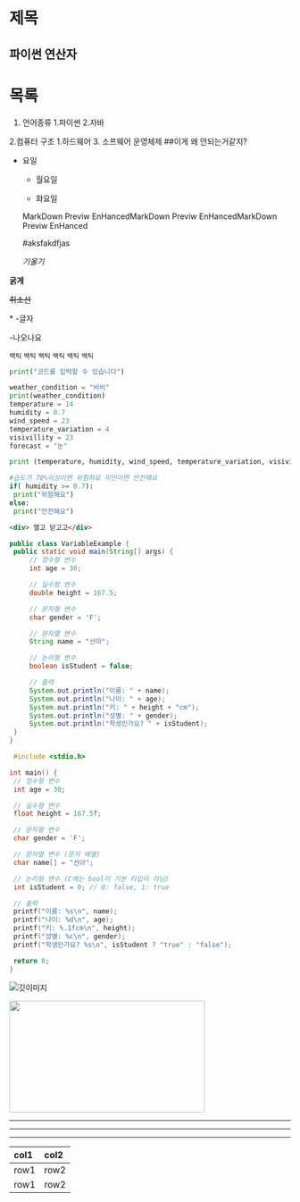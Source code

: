 # 제목

## 파이썬 연산자
# 목록
1. 언어종류
   1.파이썬
   2.자바

2.컴퓨터 구조
    1.하드웨어
3. 소프웨어
      운영체제
##이게 왜 안되는거같지?

+ 요일

   + 월요일

   + 화요일


   MarkDown Previw EnHancedMarkDown Previw EnHancedMarkDown Previw EnHanced

   #aksfakdfjas

   *기울기*

**굵게**

   ~~취소선~~

   \*
   -글자

   -나오나요

   `백틱`   `백틱`
   `백틱`   `백틱`   `백틱`   `백틱`

   ```python
 print("코드를 입력할 수 있습니다")

 weather_condition = "비비"
print(weather_condition)
temperature = 14
humidity = 0.7
wind_speed = 23
temperature_variation = 4
visivillity = 23
forecast = "눈"

print (temperature, humidity, wind_speed, temperature_variation, visivillity, forecast)

#습도가 70%이상이면 위험하요 미만이면 안전해요
if( humidity >= 0.7):
    print("위험해요")
else:
    print("안전해요")
   ```
   ``` html
   <div> 열고 닫고고</div>
   ```

   ``` java
public class VariableExample {
    public static void main(String[] args) {
        // 정수형 변수
        int age = 30;

        // 실수형 변수
        double height = 167.5;

        // 문자형 변수
        char gender = 'F';

        // 문자열 변수
        String name = "선아";

        // 논리형 변수
        boolean isStudent = false;

        // 출력
        System.out.println("이름: " + name);
        System.out.println("나이: " + age);
        System.out.println("키: " + height + "cm");
        System.out.println("성별: " + gender);
        System.out.println("학생인가요? " + isStudent);
    }
}
   ```
   ``` c
    #include <stdio.h>

int main() {
    // 정수형 변수
    int age = 30;

    // 실수형 변수
    float height = 167.5f;

    // 문자형 변수
    char gender = 'F';

    // 문자열 변수 (문자 배열)
    char name[] = "선아";

    // 논리형 변수 (C에는 bool이 기본 타입이 아님)
    int isStudent = 0; // 0: false, 1: true

    // 출력
    printf("이름: %s\n", name);
    printf("나이: %d\n", age);
    printf("키: %.1fcm\n", height);
    printf("성별: %c\n", gender);
    printf("학생인가요? %s\n", isStudent ? "true" : "false");

    return 0;
}

   ```

![깃이미지](https://i.namu.wiki/i/9b3LTzT0IjC0E0VxlvckMOwxZtryVGWE2PAEvfLUtZj1bCFv-vLEbAmBpyxvwJSEMDz1MKwgieyuUMoPbmq6KqJS7eUdPDnTTQDEkjjp6levK61ZE2R33H-DqWRi3314w2WB-gMPam81z2iQ4gjP4Q.svg )

<img src="https://i.namu.wiki/i/9b3LTzT0IjC0E0VxlvckMOwxZtryVGWE2PAEvfLUtZj1bCFv-vLEbAmBpyxvwJSEMDz1MKwgieyuUMoPbmq6KqJS7eUdPDnTTQDEkjjp6levK61ZE2R33H-DqWRi3314w2WB-gMPam81z2iQ4gjP4Q.svg" width="350" height="200">

---
> >
---
***
| col1 | col2 |
| :--- | :----|
| row1 | row2 |
| row1 | row2 |